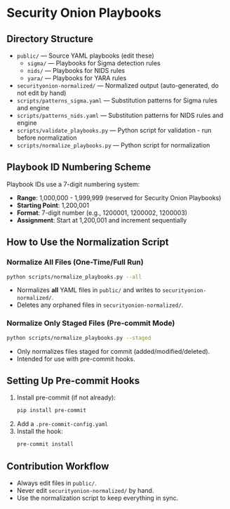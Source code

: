 # Security Onion Playbooks

## Directory Structure

- `public/` — Source YAML playbooks (edit these)
  - `sigma/` — Playbooks for Sigma detection rules
  - `nids/` — Playbooks for NIDS rules
  - `yara/` — Playbooks for YARA rules
- `securityonion-normalized/` — Normalized output (auto-generated, do not edit by hand)
- `scripts/patterns_sigma.yaml` — Substitution patterns for Sigma rules and engine
- `scripts/patterns_nids.yaml` — Substitution patterns for NIDS rules and engine
- `scripts/validate_playbooks.py` — Python script for validation - run before normalization
- `scripts/normalize_playbooks.py` — Python script for normalization

## Playbook ID Numbering Scheme

Playbook IDs use a 7-digit numbering system:
- **Range**: 1,000,000 - 1,999,999 (reserved for Security Onion Playbooks)
- **Starting Point**: 1,200,001
- **Format**: 7-digit number (e.g., 1200001, 1200002, 1200003)
- **Assignment**: Start at 1,200,001 and increment sequentially

## How to Use the Normalization Script

### Normalize All Files (One-Time/Full Run)
```bash
python scripts/normalize_playbooks.py --all
```
- Normalizes **all** YAML files in `public/` and writes to `securityonion-normalized/`.
- Deletes any orphaned files in `securityonion-normalized/`.

### Normalize Only Staged Files (Pre-commit Mode)
```bash
python scripts/normalize_playbooks.py --staged
```
- Only normalizes files staged for commit (added/modified/deleted).
- Intended for use with pre-commit hooks.

## Setting Up Pre-commit Hooks

1. Install pre-commit (if not already):
   ```bash
   pip install pre-commit
   ```
2. Add a `.pre-commit-config.yaml`
3. Install the hook:
   ```bash
   pre-commit install
   ```

## Contribution Workflow
- Always edit files in `public/`.
- Never edit `securityonion-normalized/` by hand.
- Use the normalization script to keep everything in sync.

